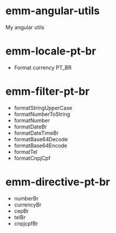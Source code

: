 # emm-angular-utils

My angular utils

# emm-locale-pt-br

- Format currency PT_BR

# emm-filter-pt-br

- formatStringUpperCase
- formatNumberToString
- formatNumber
- formatDateBr
- formatDateTimeBr
- formatBase64Decode
- formatBase64Encode
- formatTel
- formatCnpjCpf

# emm-directive-pt-br

- numberBr
- currencyBr
- cepBr
- telBr
- cnpjcpfBr
